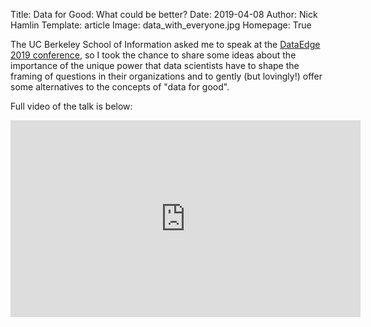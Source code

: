 Title: Data for Good: What could be better?
Date: 2019-04-08
Author: Nick Hamlin
Template: article
Image: data_with_everyone.jpg
Homepage: True

The UC Berkeley School of Information asked me to speak at the [DataEdge 2019 conference](https://dataedge.ischool.berkeley.edu/2019/speakers), so I took the chance to share some ideas about the importance of the unique power that data scientists have to shape the framing of questions in their organizations and to gently (but lovingly!) offer some alternatives to the concepts of "data for good".

Full video of the talk is below:

<div style="text-align:center;">
<iframe width="560" height="315" src="https://www.youtube.com/embed/CWaKLjq-oGc" frameborder="0" allow="accelerometer; autoplay; encrypted-media; gyroscope; picture-in-picture" allowfullscreen></iframe>
</div>